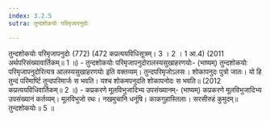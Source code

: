 ```yaml
---
index: 3.2.5
sutra: तुन्दशोकयोः परिमृजापनुदोः

---
```

 तुन्दशोकयोः परिमृजापनुदोः (772)  (472 कप्रत्ययविधिसूत्रम्। 3 । 2 । 1 आ.4) (2011 अर्थपरिसंख्यावार्तिकम्॥ 1 ॥) - तुन्दशोकयोः परिमृजापनुदोरालस्यसुखाहरणयोः- (भाष्यम्) तुन्दशोकयोः परिमृजापनुदोरित्यत्र आलस्यसुखाहरणयोः इति वक्तव्यम्। तुन्दपरिमृजोऽलसः। शोकापनुदः पुत्रो जातः। यो हि तुन्दं परिमार्ष्टि तुन्दपरिमार्जः स भवति। यश्च शोकमपनुदति शोकापनोदः स भवति॥ (2012 कप्रत्ययविधिवार्तिकम्॥ 2 ॥) - कप्रकरणे मूलविभुजादिभ्य उपसंख्यानम्- (भाष्यम्) कप्रकरणे मूलविभुजादिभ्य उपसंख्यानं कर्तव्यम्। मूलविभुजो रथः। नखमुचानि धनूंषि। काकगुहास्तिलाः। सरसीरुहं कुमुदम्॥ तुन्दशोकयोः॥ 5 ॥ 